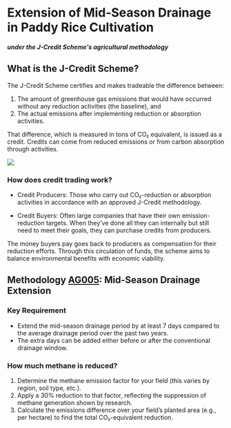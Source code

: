 # Extension of Mid‐Season Drainage in Paddy Rice Cultivation
#### *under the J-Credit Scheme's agricultural methodology*

## What is the J-Credit Scheme?
The J-Credit Scheme certifies and makes tradeable the difference between:

1. The amount of greenhouse gas emissions that would have occurred without any reduction activities (the baseline), and
2. The actual emissions after implementing reduction or absorption activities.

That difference, which is measured in tons of CO₂ equivalent, is issued as a credit. Credits can come from reduced emissions or from carbon absorption through activities.

<img src="app/static/concept_of_baseline_and_credit.png">

### How does credit trading work?

- Credit Producers: Those who carry out CO₂-reduction or absorption activities in accordance with an approved J-Credit methodology.

- Credit Buyers: Often large companies that have their own emission-reduction targets. When they’ve done all they can internally but still need to meet their goals, they can purchase credits from producers.

The money buyers pay goes back to producers as compensation for their reduction efforts. Through this circulation of funds, the scheme aims to balance environmental benefits with economic viability.


## Methodology [AG005](https://japancredit.go.jp/pdf/methodology/AG-005_v3.0.pdf): Mid-Season Drainage Extension

### Key Requirement
- Extend the mid-season drainage period by at least 7 days compared to the average drainage period over the past two years.
- The extra days can be added either before or after the conventional drainage window.

### How much methane is reduced?

1. Determine the methane emission factor for your field (this varies by region, soil type, etc.).
2. Apply a 30% reduction to that factor, reflecting the suppression of methane generation shown by research.
3. Calculate the emissions difference over your field’s planted area (e.g., per hectare) to find the total CO₂-equivalent reduction.

